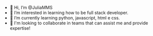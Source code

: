 - 👋 Hi, I’m @JuliaMMS
- 👀 I’m interested in learning how to be full stack developer.
- 🌱 I’m currently learning python, javascript, html e css.
- 💞️  I'm looking to collaborate in teams that can assist me and provide expertise!

<!---
JuliaMMS/JuliaMMS is a ✨ special ✨ repository because its `README.md` (this file) appears on your GitHub profile.
You can click the Preview link to take a look at your changes.
--->
